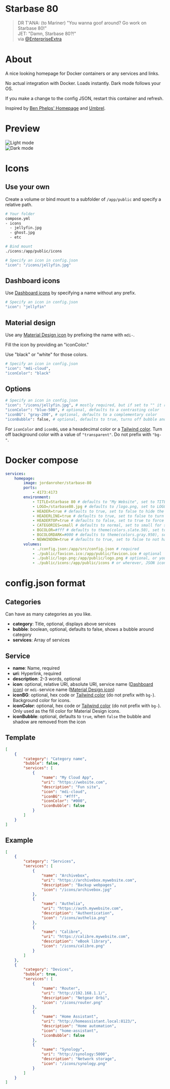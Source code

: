 # Starbase 80

> DR T'ANA: (to Mariner) "You wanna goof around? Go work on Starbase 80!"<br />
> JET: "Damn, Starbase 80?!"<br />
> via [@EnterpriseExtra](https://twitter.com/EnterpriseExtra/status/1304161631451004928)

# About

A nice looking homepage for Docker containers or any services and links.

No actual integration with Docker. Loads instantly. Dark mode follows your OS.

If you make a change to the config JSON, restart this container and refresh.

Inspired by [Ben Phelps' Homepage](https://gethomepage.dev/) and [Umbrel](https://umbrel.com/).

# Preview

<img src="./preview.jpg" alt="Light mode" />

<br />

<img src="./preview-dark.jpg" alt="Dark mode" />

# Icons

## Use your own

Create a volume or bind mount to a subfolder of `/app/public` and specify a relative path.

```bash
# Your folder
compose.yml
- icons
  - jellyfin.jpg
  - ghost.jpg
  - etc

# Bind mount
./icons:/app/public/icons

# Specify an icon in config.json
"icon": "/icons/jellyfin.jpg"
```

## Dashboard icons

Use [Dashboard icons](https://github.com/walkxcode/dashboard-icons) by specifying a name without any prefix.

```bash
# Specify an icon in config.json
"icon": "jellyfin"
```

## Material design

Use any [Material Design icon](https://icon-sets.iconify.design/mdi/) by prefixing the name with `mdi-`.

Fill the icon by providing an "iconColor."

Use "black" or "white" for those colors.

```bash
# Specify an icon in config.json
"icon": "mdi-cloud",
"iconColor": "black"
```

## Options

```bash
# Specify an icon in config.json
"icon": "/icons/jellyfin.jpg", # mostly required, but if set to "" it removes the icon
"iconColor": "blue-500", # optional, defaults to a contrasting color
"iconBG": "gray-200", # optional, defaults to a complementary color
"iconBubble": false, # optional, defaults to true, turns off bubble and shadow when false
```

For `iconColor` and `iconBG`, use a hexadecimal color or a [Tailwind color](https://tailwindcss.com/docs/background-color). Turn off background color with a value of `"transparent"`. Do not prefix with `"bg-"`.

# Docker compose

```yaml
services:
    homepage:
        image: jordanroher/starbase-80
        ports:
            - 4173:4173
        environment:
            - TITLE=Starbase 80 # defaults to "My Website", set to TITLE= to hide the title
            - LOGO=/starbase80.jpg # defaults to /logo.png, set to LOGO= to hide the logo
            - HEADER=true # defaults to true, set to false to hide the title and logo
            - HEADERLINE=true # defaults to true, set to false to turn off the header border line
            - HEADERTOP=true # defaults to false, set to true to force the header to always stay on top
            - CATEGORIES=small # defaults to normal, set to small for smaller, uppercase category labels
            - BGCOLOR=#fff # defaults to theme(colors.slate.50), set to any hex color or Tailwind color using the theme syntax
            - BGCOLORDARK=#000 # defaults to theme(colors.gray.950), set to any hex color or Tailwind color using the theme syntax
			- NEWWINDOW=true # defaults to true, set to false to not have links open in a new window
        volumes:
            - ./config.json:/app/src/config.json # required
            - ./public/favicon.ico:/app/public/favicon.ico # optional
            - ./public/logo.png:/app/public/logo.png # optional, or you can reference something in /icons
            - ./public/icons:/app/public/icons # or wherever, JSON icon paths are relative to /app/public
```

# config.json format

## Categories

Can have as many categories as you like.

-   **category**: Title, optional, displays above services
-   **bubble**: boolean, optional, defaults to false, shows a bubble around category
-   **services**: Array of services

## Service

-   **name**: Name, required
-   **uri**: Hyperlink, required
-   **description**: 2-3 words, optional
-   **icon**: optional, relative URI, absolute URI, service name ([Dashboard icon](https://github.com/walkxcode/dashboard-icons)) or `mdi-`service name ([Material Design icon](https://icon-sets.iconify.design/mdi/))
-   **iconBG**: optional, hex code or [Tailwind color](https://tailwindcss.com/docs/background-color) (do not prefix with `bg-`). Background color for icons.
-   **iconColor**: optional, hex code or [Tailwind color](https://tailwindcss.com/docs/background-color) (do not prefix with `bg-`). Only used as the fill color for Material Design icons.
-   **iconBubble**: optional, defaults to `true`, when `false` the bubble and shadow are removed from the icon

## Template

```json
[
	{
		"category": "Category name",
		"bubble": false,
		"services": [
			{
				"name": "My Cloud App",
				"uri": "https://website.com",
				"description": "Fun site",
				"icon": "mdi-cloud",
				"iconBG": "#fff",
				"iconColor": "#000",
				"iconBubble": false
			}
		]
	}
]
```

## Example

```json
[
	{
		"category": "Services",
		"services": [
			{
				"name": "Archivebox",
				"uri": "https://archivebox.mywebsite.com",
				"description": "Backup webpages",
				"icon": "/icons/archivebox.jpg"
			},
			{
				"name": "Authelia",
				"uri": "https://auth.mywebsite.com",
				"description": "Authentication",
				"icon": "/icons/authelia.png"
			},
			{
				"name": "Calibre",
				"uri": "https://calibre.mywebsite.com",
				"description": "eBook library",
				"icon": "/icons/calibre.png"
			}
		]
	},
	{
		"category": "Devices",
		"bubble": true,
		"services": [
			{
				"name": "Router",
				"uri": "http://192.168.1.1/",
				"description": "Netgear Orbi",
				"icon": "/icons/router.png"
			},
			{
				"name": "Home Assistant",
				"uri": "http://homeassistant.local:8123/",
				"description": "Home automation",
				"icon": "home-assistant",
				"iconBubble": false
			},
			{
				"name": "Synology",
				"uri": "http://synology:5000",
				"description": "Network storage",
				"icon": "/icons/synology.png"
			}
		]
	}
]
```
